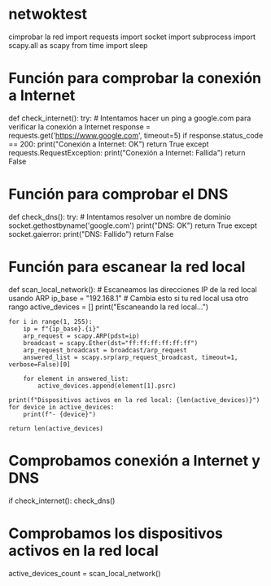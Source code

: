 # netwoktest
cimprobar la red
import requests
import socket
import subprocess
import scapy.all as scapy
from time import sleep

# Función para comprobar la conexión a Internet
def check_internet():
    try:
        # Intentamos hacer un ping a google.com para verificar la conexión a Internet
        response = requests.get('https://www.google.com', timeout=5)
        if response.status_code == 200:
            print("Conexión a Internet: OK")
            return True
    except requests.RequestException:
        print("Conexión a Internet: Fallida")
        return False

# Función para comprobar el DNS
def check_dns():
    try:
        # Intentamos resolver un nombre de dominio
        socket.gethostbyname('google.com')
        print("DNS: OK")
        return True
    except socket.gaierror:
        print("DNS: Fallido")
        return False

# Función para escanear la red local
def scan_local_network():
    # Escaneamos las direcciones IP de la red local usando ARP
    ip_base = "192.168.1"  # Cambia esto si tu red local usa otro rango
    active_devices = []
    print("Escaneando la red local...")

    for i in range(1, 255):
        ip = f"{ip_base}.{i}"
        arp_request = scapy.ARP(pdst=ip)
        broadcast = scapy.Ether(dst="ff:ff:ff:ff:ff:ff")
        arp_request_broadcast = broadcast/arp_request
        answered_list = scapy.srp(arp_request_broadcast, timeout=1, verbose=False)[0]

        for element in answered_list:
            active_devices.append(element[1].psrc)

    print(f"Dispositivos activos en la red local: {len(active_devices)}")
    for device in active_devices:
        print(f"- {device}")

    return len(active_devices)

# Comprobamos conexión a Internet y DNS
if check_internet():
    check_dns()

# Comprobamos los dispositivos activos en la red local
active_devices_count = scan_local_network()
